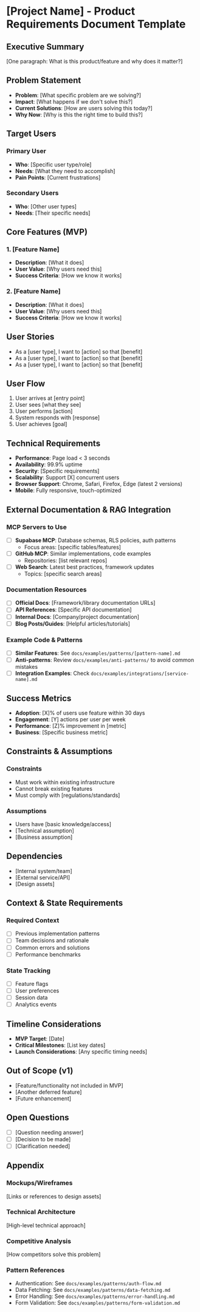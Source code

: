 # [Project Name] - Product Requirements Document Template

## Executive Summary
[One paragraph: What is this product/feature and why does it matter?]

## Problem Statement
- **Problem**: [What specific problem are we solving?]
- **Impact**: [What happens if we don't solve this?]
- **Current Solutions**: [How are users solving this today?]
- **Why Now**: [Why is this the right time to build this?]

## Target Users
### Primary User
- **Who**: [Specific user type/role]
- **Needs**: [What they need to accomplish]
- **Pain Points**: [Current frustrations]

### Secondary Users
- **Who**: [Other user types]
- **Needs**: [Their specific needs]

## Core Features (MVP)

### 1. [Feature Name]
- **Description**: [What it does]
- **User Value**: [Why users need this]
- **Success Criteria**: [How we know it works]

### 2. [Feature Name]
- **Description**: [What it does]
- **User Value**: [Why users need this]
- **Success Criteria**: [How we know it works]

## User Stories
- As a [user type], I want to [action] so that [benefit]
- As a [user type], I want to [action] so that [benefit]
- As a [user type], I want to [action] so that [benefit]

## User Flow
1. User arrives at [entry point]
2. User sees [what they see]
3. User performs [action]
4. System responds with [response]
5. User achieves [goal]

## Technical Requirements
- **Performance**: Page load < 3 seconds
- **Availability**: 99.9% uptime
- **Security**: [Specific requirements]
- **Scalability**: Support [X] concurrent users
- **Browser Support**: Chrome, Safari, Firefox, Edge (latest 2 versions)
- **Mobile**: Fully responsive, touch-optimized

## External Documentation & RAG Integration

### MCP Servers to Use
- [ ] **Supabase MCP**: Database schemas, RLS policies, auth patterns
  - Focus areas: [specific tables/features]
- [ ] **GitHub MCP**: Similar implementations, code examples
  - Repositories: [list relevant repos]
- [ ] **Web Search**: Latest best practices, framework updates
  - Topics: [specific search areas]

### Documentation Resources
- [ ] **Official Docs**: [Framework/library documentation URLs]
- [ ] **API References**: [Specific API documentation]
- [ ] **Internal Docs**: [Company/project documentation]
- [ ] **Blog Posts/Guides**: [Helpful articles/tutorials]

### Example Code & Patterns
- [ ] **Similar Features**: See `docs/examples/patterns/[pattern-name].md`
- [ ] **Anti-patterns**: Review `docs/examples/anti-patterns/` to avoid common mistakes
- [ ] **Integration Examples**: Check `docs/examples/integrations/[service-name].md`

## Success Metrics
- **Adoption**: [X]% of users use feature within 30 days
- **Engagement**: [Y] actions per user per week
- **Performance**: [Z]% improvement in [metric]
- **Business**: [Specific business metric]

## Constraints & Assumptions
### Constraints
- Must work within existing infrastructure
- Cannot break existing features
- Must comply with [regulations/standards]

### Assumptions
- Users have [basic knowledge/access]
- [Technical assumption]
- [Business assumption]

## Dependencies
- [Internal system/team]
- [External service/API]
- [Design assets]

## Context & State Requirements

### Required Context
- [ ] Previous implementation patterns
- [ ] Team decisions and rationale
- [ ] Common errors and solutions
- [ ] Performance benchmarks

### State Tracking
- [ ] Feature flags
- [ ] User preferences
- [ ] Session data
- [ ] Analytics events

## Timeline Considerations
- **MVP Target**: [Date]
- **Critical Milestones**: [List key dates]
- **Launch Considerations**: [Any specific timing needs]

## Out of Scope (v1)
- [Feature/functionality not included in MVP]
- [Another deferred feature]
- [Future enhancement]

## Open Questions
- [ ] [Question needing answer]
- [ ] [Decision to be made]
- [ ] [Clarification needed]

## Appendix
### Mockups/Wireframes
[Links or references to design assets]

### Technical Architecture
[High-level technical approach]

### Competitive Analysis
[How competitors solve this problem]

### Pattern References
- Authentication: See `docs/examples/patterns/auth-flow.md`
- Data Fetching: See `docs/examples/patterns/data-fetching.md`
- Error Handling: See `docs/examples/patterns/error-handling.md`
- Form Validation: See `docs/examples/patterns/form-validation.md`

